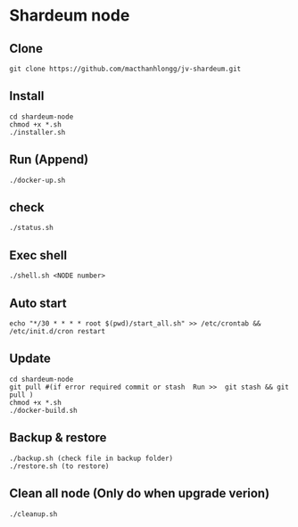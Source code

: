 # Shardeum node
## Clone
	git clone https://github.com/macthanhlongg/jv-shardeum.git
## Install
	cd shardeum-node
	chmod +x *.sh
	./installer.sh

## Run (Append)
	./docker-up.sh

## check
	./status.sh
## Exec shell
	./shell.sh <NODE number>

## Auto start
	echo "*/30 * * * * root $(pwd)/start_all.sh" >> /etc/crontab && /etc/init.d/cron restart

## Update
	cd shardeum-node
	git pull #(if error required commit or stash  Run >>  git stash && git pull )
	chmod +x *.sh
	./docker-build.sh
## Backup & restore
	./backup.sh (check file in backup folder)
	./restore.sh (to restore)
## Clean all node (Only do when upgrade verion)
	./cleanup.sh 
